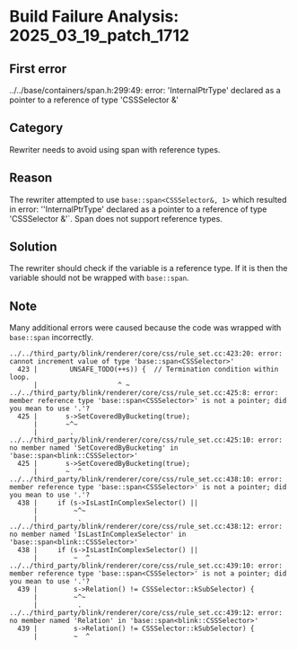 # Build Failure Analysis: 2025_03_19_patch_1712

## First error

../../base/containers/span.h:299:49: error: 'InternalPtrType' declared as a pointer to a reference of type 'CSSSelector &'

## Category
Rewriter needs to avoid using span with reference types.

## Reason
The rewriter attempted to use `base::span<CSSSelector&, 1>` which resulted in error: ''InternalPtrType' declared as a pointer to a reference of type 'CSSSelector &'`. Span does not support reference types.

## Solution
The rewriter should check if the variable is a reference type. If it is then the variable should not be wrapped with `base::span`.

## Note
Many additional errors were caused because the code was wrapped with `base::span` incorrectly.
```
../../third_party/blink/renderer/core/css/rule_set.cc:423:20: error: cannot increment value of type 'base::span<CSSSelector>'
  423 |        UNSAFE_TODO(++s)) {  // Termination condition within loop.
      |                    ^ ~
../../third_party/blink/renderer/core/css/rule_set.cc:425:8: error: member reference type 'base::span<CSSSelector>' is not a pointer; did you mean to use '.'?
  425 |       s->SetCoveredByBucketing(true);
      |       ~^~
      |        .
../../third_party/blink/renderer/core/css/rule_set.cc:425:10: error: no member named 'SetCoveredByBucketing' in 'base::span<blink::CSSSelector>'
  425 |       s->SetCoveredByBucketing(true);
      |       ~  ^
../../third_party/blink/renderer/core/css/rule_set.cc:438:10: error: member reference type 'base::span<CSSSelector>' is not a pointer; did you mean to use '.'?
  438 |     if (s->IsLastInComplexSelector() ||
      |         ~^~
      |          .
../../third_party/blink/renderer/core/css/rule_set.cc:438:12: error: no member named 'IsLastInComplexSelector' in 'base::span<blink::CSSSelector>'
  438 |     if (s->IsLastInComplexSelector() ||
      |         ~  ^
../../third_party/blink/renderer/core/css/rule_set.cc:439:10: error: member reference type 'base::span<CSSSelector>' is not a pointer; did you mean to use '.'?
  439 |         s->Relation() != CSSSelector::kSubSelector) {
      |         ~^~
      |          .
../../third_party/blink/renderer/core/css/rule_set.cc:439:12: error: no member named 'Relation' in 'base::span<blink::CSSSelector>'
  439 |         s->Relation() != CSSSelector::kSubSelector) {
      |         ~  ^